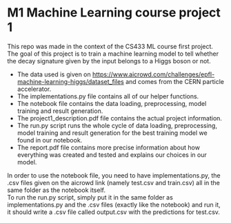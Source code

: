 # M1 Machine Learning course project 1
This repo was made in the context of the CS433 ML course first project. The goal of this project is to train a machine learning model to tell whether the decay signature given by the input belongs to a Higgs boson or not.  
* The data used is given on https://www.aicrowd.com/challenges/epfl-machine-learning-higgs/dataset_files and comes from the CERN particle accelerator.  
* The implementations.py file contains all of our helper functions.  
* The notebook file contains the data loading, preprocessing, model training and result generation.  
* The project1_description.pdf file contains the actual project information.  
* The run.py script runs the whole cycle of data loading, preprocessing, model training and result generation for the best training model we found in our notebook.  
* The report.pdf file contains more precise information about how everything was created and tested and explains our choices in our model.  
  
In order to use the notebook file, you need to have implementations.py, the .csv files given on the aicrowd link (namely test.csv and train.csv) all in the same folder as the notebook itself.  
To run the run.py script, simply put it in the same folder as implementations.py and the .csv files (exactly like the notebook) and run it, it should write a .csv file called output.csv with the predictions for test.csv.
